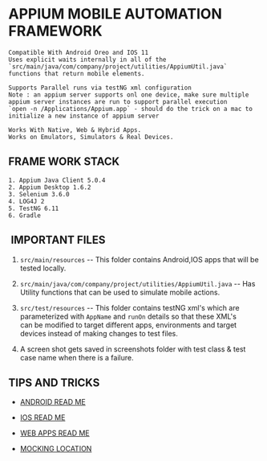 # APPIUM MOBILE AUTOMATION FRAMEWORK

```
Compatible With Android Oreo and IOS 11
Uses explicit waits internally in all of the `src/main/java/com/company/project/utilities/AppiumUtil.java` functions that return mobile elements.  
  
Supports Parallel runs via testNG xml configuration  
Note : an appium server supports onl one device, make sure multiple appium server instances are run to support parallel execution
`open -n /Applications/Appium.app` - should do the trick on a mac to initialize a new instance of appium server

Works With Native, Web & Hybrid Apps.
Works on Emulators, Simulators & Real Devices.
```

##  FRAME WORK STACK 
```
1. Appium Java Client 5.0.4
2. Appium Desktop 1.6.2
3. Selenium 3.6.0
4. LOG4J 2  
5. TestNG 6.11
6. Gradle
```


##  IMPORTANT FILES  

1. `src/main/resources` -- This folder contains Android,IOS apps that will be tested locally.   
 
2. `src/main/java/com/company/project/utilities/AppiumUtil.java` -- Has Utility functions that can be used to simulate mobile actions.  

3. `src/test/resources` --  This folder contains testNG xml's which are parameterized with `AppName` and `runOn` details so that these XML's   
can be modified to target different apps, environments and target devices instead of making changes to test files.

4. A screen shot gets saved in screenshots folder with test class & test case name when there is a failure. 


## TIPS AND TRICKS

* [ ANDROID READ ME ](documents/README_ANDROID.md)

* [ IOS  READ ME ](documents/README_IOS.md)

* [ WEB APPS  READ ME ](documents/WebApps_ReadMe.md)

* [ MOCKING LOCATION ](documents/MockLocation.md)


